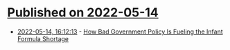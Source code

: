 # [Published on 2022-05-14](index.md)

* [2022-05-14, 16:12:13](https://news.ycombinator.com/item?id=31379386) - [How Bad Government Policy Is Fueling the Infant Formula Shortage](https://reason.com/volokh/2022/05/13/how-bad-government-policy-is-fueling-the-infant-formula-shortage/)
